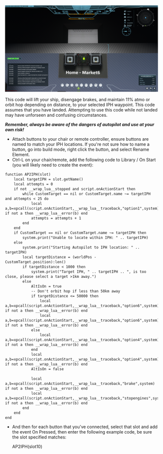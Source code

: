 ![Autopilot to IPH example](https://github.com/squizzlabs/arch-fundamental/blob/main/AP2IPH-Example.png?raw=true)

This code will lift your ship, disengage brakes, and maintain 11% atmo or orbit hop depending on distance, to your selected IPH waypoint.
This code assumes that you have landed. Attempting to use this code while not landed may have unforseen and confusing circumstances.

***Remember, always be aware of the dangers of autopilot and use at your own risk!***

* Attach buttons to your chair or remote controller, ensure buttons are named to match your IPH locations. If you're not sure how to name a button, go into build mode, right click the button, and select Rename Element.
* Ctrl-L on your chair/remote, add the following code to Library / On Start (you will likely need to create the event):

````
function AP2IPH(slot)
    local targetIPH = slot.getName()
    local attempts = 0
    if not __wrap_lua__stopped and script.onActionStart then 
        while CustomTarget == nil or CustomTarget.name ~= targetIPH and attempts < 25 do
            local a,b=xpcall(script.onActionStart,__wrap_lua__traceback,"option1",system) if not a then __wrap_lua__error(b) end
            attempts = attempts + 1
        end
    end
    if CustomTarget == nil or CustomTarget.name ~= targetIPH then
        system.print("Unable to locate within IPH: " .. targetIPH) 
    else
        system.print("Starting Autopilot to IPH location: " .. targetIPH)
        local targetDistance = (worldPos - CustomTarget.position):len()
        if targetDistance < 1000 then
            system.print("Target IPH, " .. targetIPH .. ", is too close, please select a target >1km away.")
        else
            AltIsOn = true
            -- Don't orbit hop if less than 50km away
            if targetDistance <= 50000 then
                local a,b=xpcall(script.onActionStart,__wrap_lua__traceback,"option6",system) if not a then __wrap_lua__error(b) end
                local a,b=xpcall(script.onActionStart,__wrap_lua__traceback,"option6",system) if not a then __wrap_lua__error(b) end
            else
                local a,b=xpcall(script.onActionStart,__wrap_lua__traceback,"option4",system) if not a then __wrap_lua__error(b) end
            end
            local a,b=xpcall(script.onActionStart,__wrap_lua__traceback,"option4",system) if not a then __wrap_lua__error(b) end
            AltIsOn = false

            local a,b=xpcall(script.onActionStart,__wrap_lua__traceback,"brake",system) if not a then __wrap_lua__error(b) end
            local a,b=xpcall(script.onActionStart,__wrap_lua__traceback,"stopengines",system) if not a then __wrap_lua__error(b) end
        end 
    end
end
````

* And then for each button that you've connected, select that slot and add the event On Pressed, then enter the following example code, be sure the slot specified matches:

    AP2IPH(slot10)
